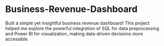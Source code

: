 # Business-Revenue-Dashboard
Built a simple yet insightful business revenue dashboard! This project helped me explore the powerful integration of SQL for data preprocessing and Power BI for visualization, making data-driven decisions more accessible.
